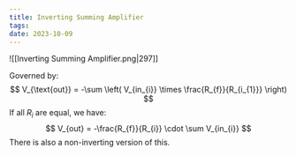 ```yaml
---
title: Inverting Summing Amplifier
tags: 
date: 2023-10-09
---
```

![[Inverting Summing Amplifier.png|297]]

Governed by:
$$
V_{\text{out}} = -\sum \left( V_{in_{i}} \times \frac{R_{f}}{R_{i_{1}}} \right)
$$
If all $R_{i}$ are equal, we have:
$$
V_{out} = -\frac{R_{f}}{R_{i}} \cdot \sum V_{in_{i}}
$$
There is also a non-inverting version of this.